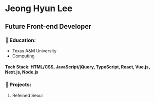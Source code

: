 # Jeong Hyun Lee

## Future Front-end Developer

### 🏫 Education:
- Texas A&M University
- Computing

#### Tech Stack: HTML/CSS, JavaScript/jQuery, TypeScript, React, Vue.js, Next.js, Node.js

### 🚀 Projects:
1. Refeined Seoul



<!--
**JunLee8108/JunLee8108** is a ✨ _special_ ✨ repository because its `README.md` (this file) appears on your GitHub profile.

Here are some ideas to get you started:

- 🔭 I’m currently working on ...
- 🌱 I’m currently learning ...
- 👯 I’m looking to collaborate on ...
- 🤔 I’m looking for help with ...
- 💬 Ask me about ...
- 📫 How to reach me: ...
- 😄 Pronouns: ...
- ⚡ Fun fact: ...
-->
